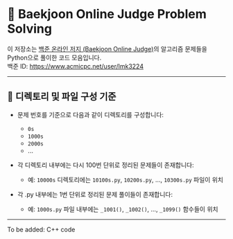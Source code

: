 # 🧠 Baekjoon Online Judge Problem Solving

이 저장소는 [백준 온라인 저지 (Baekjoon Online Judge)](https://www.acmicpc.net/)의 알고리즘 문제들을 Python으로 풀이한 코드 모음입니다.  
백준 ID: https://www.acmicpc.net/user/lmk3224

---

## 📁 디렉토리 및 파일 구성 기준

- 문제 번호를 기준으로 다음과 같이 디렉토리를 구성합니다:
  - `0s`
  - `1000s`
  - `2000s`
  - ...

- 각 디렉토리 내부에는 다시 100번 단위로 정리된 문제들이 존재합니다:
  - 예: `10000s` 디렉토리에는 `10100s.py`, `10200s.py`, ..., `10300s.py` 파일이 위치

- 각 .py 내부에는 1번 단위로 정리된 문제 풀이들이 존재합니다:
  - 예: `1000s.py` 파일 내부에는 `_1001()`, `_1002()`, ..., `_1099()` 함수들이 위치
 
---

To be added: C++ code
